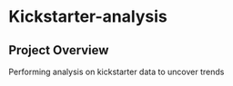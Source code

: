 # Kickstarter-analysis
## Project Overview
Performing analysis on kickstarter data to uncover trends
